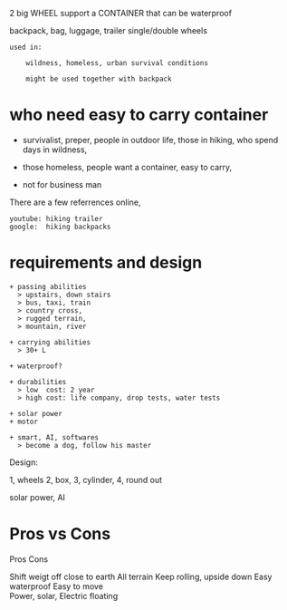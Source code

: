 

2 big WHEEL support a CONTAINER that can be waterproof

backpack, bag, luggage, trailer single/double wheels 

    used in:

        wildness, homeless, urban survival conditions

        might be used together with backpack


# who need easy to carry container

 - survivalist, preper, people in outdoor life, 
   those in hiking, 
   who spend days in wildness,

 - those homeless, people want a container, 
   easy to carry, 

 - not for business man


There are a few referrences online,

    youtube: hiking trailer
    google:  hiking backpacks


# requirements and design

    + passing abilities
      > upstairs, down stairs
      > bus, taxi, train
      > country cross, 
      > rugged terrain, 
      > mountain, river

    + carrying abilities
      > 30+ L

    + waterproof?

    + durabilities
      > low  cost: 2 year
      > high cost: life company, drop tests, water tests

    + solar power 
    + motor

    + smart, AI, softwares
      > become a dog, follow his master



Design:

 1, wheels
 2, box, 
 3, cylinder,
 4, round out

 solar power,
 AI


# Pros vs Cons

 Pros                Cons

 Shift weigt off     close to earth
 All terrain         Keep rolling, upside down
 Easy waterproof
 Easy to move        
 Power, solar, Electric 
 floating



<!-- vim: ft=markdown tw=60 nowrap:
-->
